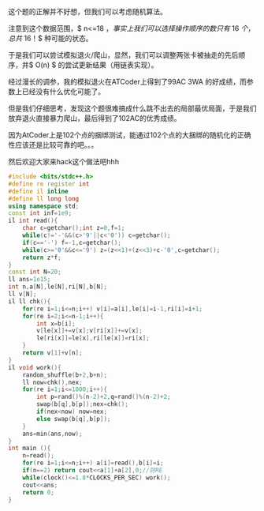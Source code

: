 这个题的正解并不好想，但我们可以考虑随机算法。

注意到这个数据范围，$ n<=18 $，事实上我们可以选择操作顺序的数只有$ 16 $个，总共$ 16！$ 种可能的状态。

于是我们可以尝试模拟退火/爬山，显然，我们可以调整两张卡被抽走的先后顺序，并$ O(n) $ 的尝试更新结果（用链表实现）。

经过漫长的调参，我的模拟退火在ATCoder上得到了99AC 3WA 的好成绩，而参数上已经没有什么优化可能了。

但是我们仔细思考，发现这个题很难搞成什么跳不出去的局部最优局面，于是我们放弃退火直接暴力爬山，最后得到了102AC的优秀成绩。

因为AtCoder上是102个点的捆绑测试，能通过102个点的大捆绑的随机化的正确性应该还是比较可靠的吧。。。

然后欢迎大家来hack这个做法吧hhh

```cpp
#include <bits/stdc++.h>
#define re register int 
#define il inline
#define ll long long
using namespace std;
const int inf=1e9;
il int read(){
	char c=getchar();int z=0,f=1;
	while(c!='-'&&(c>'9'||c<'0')) c=getchar();
	if(c=='-') f=-1,c=getchar();
	while(c>='0'&&c<='9') z=(z<<1)+(z<<3)+c-'0',c=getchar();
	return z*f;
}
const int N=20;
ll ans=1e15;
int n,a[N],le[N],ri[N],b[N];
ll v[N];
il ll chk(){
	for(re i=1;i<=n;i++) v[i]=a[i],le[i]=i-1,ri[i]=i+1;
	for(re i=2;i<=n-1;i++){
		int x=b[i];
		v[le[x]]+=v[x];v[ri[x]]+=v[x];
		le[ri[x]]=le[x],ri[le[x]]=ri[x];
	}
	return v[1]+v[n];
}
il void work(){
	random_shuffle(b+2,b+n);
	ll now=chk(),nex;
	for(re i=1;i<=1000;i++){
		int p=rand()%(n-2)+2,q=rand()%(n-2)+2;
		swap(b[q],b[p]);nex=chk();
		if(nex<now) now=nex;
		else swap(b[q],b[p]);
	}
	ans=min(ans,now);
}
int main (){
	n=read();
	for(re i=1;i<=n;i++) a[i]=read(),b[i]=i;
	if(n==2) return cout<<a[1]+a[2],0;//防RE
	while(clock()<=1.8*CLOCKS_PER_SEC) work();
	cout<<ans;
	return 0;
}
```
